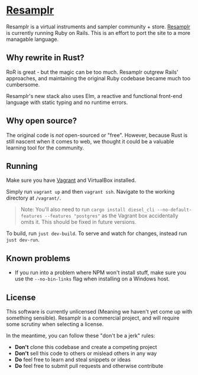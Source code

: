# [Resamplr](https://resamplr.com)

Resamplr is a virtual instruments and sampler community + store.  [Resamplr](resamplr.com) is currently running Ruby on Rails.  This is an effort to port the site to a more managable language.

## Why rewrite in Rust?
RoR is great - but the magic can be too much.  Resamplr outgrew Rails' approaches, and maintaining the original Ruby codebase became much too cumbersome.  

Resamplr's new stack also uses Elm, a reactive and functional front-end language with static typing and no runtime errors.

## Why open source?
The original code is *not* open-sourced or "free".  However, because Rust is still nascent when it comes to web, we thought it could be a valuable learning tool for the community.   

## Running
Make sure you have [Vagrant](https://www.vagrantup.com/) and VirtualBox installed.

Simply run `vagrant up` and then `vagrant ssh`.  Navigate to the working directory at `/vagrant/`.

> Note: You'll also need to run `cargo install diesel_cli --no-default-features --features "postgres"` as the Vagrant box accidentally omits it.  This should be fixed in future versions.

To build, run `just dev-build`.  To serve and watch for changes,
instead run `just dev-run`.

## Known problems
- If you run into a problem where NPM won't install stuff, make sure you use the `--no-bin-links` flag when installing on a Windows host.

## License 
This software is currently unlicensed (Meaning we haven't yet come up with something sensible).  Resamplr is a commercial project, and will require some scrutiny when selecting a license.

In the meantime, you can follow these "don't be a jerk" rules:

- **Don't** clone this codebase and create a competing project
- **Don't** sell this code to others or mislead others in any way
- **Do** feel free to learn and steal snippets or ideas
- **Do** feel free to submit pull requests and otherwise contribute
